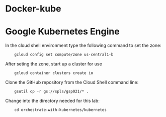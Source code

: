 # Docker-kube
# Google Kubernetes Engine

In the cloud shell environment type the following command to set the zone:

        gcloud config set compute/zone us-central1-b

After seting the zone, start up a cluster for use

        gcloud container clusters create io

Clone the GitHub repository from the Cloud Shell command line:

        gsutil cp -r gs://spls/gsp021/* .
        
Change into the directory needed for this lab:

        cd orchestrate-with-kubernetes/kubernetes
